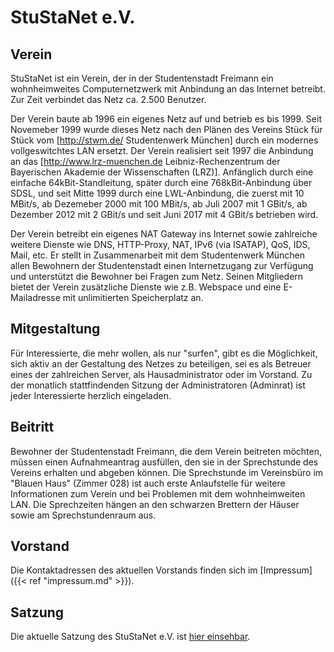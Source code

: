 # StuStaNet e.V.

## Verein
StuStaNet ist ein Verein, der in der Studentenstadt Freimann ein wohnheimweites Computernetzwerk mit Anbindung an das Internet betreibt. Zur Zeit verbindet das Netz ca. 2.500 Benutzer.

Der Verein baute ab 1996 ein eigenes Netz auf und betrieb es bis 1999. Seit Novemeber 1999 wurde dieses Netz nach den Plänen des Vereins Stück für Stück vom [http://stwm.de/ Studentenwerk München] durch ein modernes vollgeswitchtes LAN ersetzt. Der Verein realisiert seit 1997 die Anbindung an das [http://www.lrz-muenchen.de Leibniz-Rechenzentrum der Bayerischen Akademie der Wissenschaften (LRZ)]. Anfänglich durch eine einfache 64kBit-Standleitung, später durch eine 768kBit-Anbindung über SDSL, und seit Mitte 1999 durch eine LWL-Anbindung, die zuerst mit 10 MBit/s, ab Dezemeber 2000 mit 100 MBit/s, ab Juli 2007 mit 1 GBit/s, ab Dezember 2012 mit 2 GBit/s und seit Juni 2017 mit 4 GBit/s betrieben wird.

Der Verein betreibt ein eigenes NAT Gateway ins Internet sowie zahlreiche weitere Dienste wie DNS, HTTP-Proxy, NAT, IPv6 (via ISATAP), QoS, IDS, Mail, etc. Er stellt in Zusammenarbeit mit dem Studentenwerk München allen Bewohnern der Studentenstadt einen Internetzugang zur Verfügung und unterstützt die Bewohner bei Fragen zum Netz. Seinen Mitgliedern bietet der Verein zusätzliche Dienste wie z.B. Webspace und eine E-Mailadresse mit unlimitierten Speicherplatz an.

## Mitgestaltung
Für Interessierte, die mehr wollen, als nur "surfen", gibt es die Möglichkeit, sich aktiv an der Gestaltung des Netzes zu beteiligen, sei es als Betreuer eines der zahlreichen Server, als Hausadministrator oder im Vorstand. Zu der monatlich stattfindenden Sitzung der Administratoren (Adminrat) ist jeder Interessierte herzlich eingeladen.

## Beitritt
Bewohner der Studentenstadt Freimann, die dem Verein beitreten möchten, müssen einen Aufnahmeantrag ausfüllen, den sie in der Sprechstunde des Vereins erhalten und abgeben können. Die Sprechstunde im Vereinsbüro im "Blauen Haus" (Zimmer 028) ist auch erste Anlaufstelle für weitere Informationen zum Verein und bei Problemen mit dem wohnheimweiten LAN. Die Sprechzeiten hängen an den schwarzen Brettern der Häuser sowie am Sprechstundenraum aus.

## Vorstand
Die Kontaktadressen des aktuellen Vorstands finden sich im [Impressum]({{< ref "impressum.md" >}}).

## Satzung
Die aktuelle Satzung des StuStaNet e.V. ist [hier einsehbar](https://stustanet.de/satzung.pdf).
